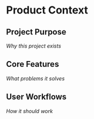 # Product Context

## Project Purpose
_Why this project exists_

## Core Features
_What problems it solves_

## User Workflows
_How it should work_
